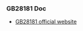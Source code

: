 ### GB28181 Doc

* [GB28181 official website](http://www.gb688.cn/bzgk/gb/newGbInfo?hcno=469659DC56B9B8187671FF08748CEC89)

